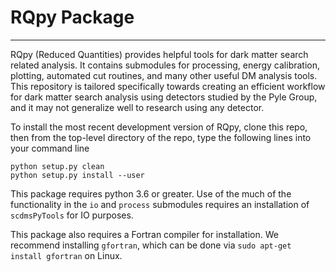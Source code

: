 # RQpy Package
-------

RQpy (Reduced Quantities) provides helpful tools for dark matter search related analysis. It contains submodules for processing, energy calibration, plotting, automated cut routines, and many other useful DM analysis tools. This repository is tailored specifically towards creating an efficient workflow for dark matter search analysis using detectors studied by the Pyle Group, and it may not generalize well to research using any detector.

To install the most recent development version of RQpy, clone this repo, then from the top-level directory of the repo, type the following lines into your command line

`python setup.py clean`  
`python setup.py install --user`

This package requires python 3.6 or greater. Use of the much of the functionality in the `io` and `process` submodules requires an installation of `scdmsPyTools` for IO purposes.

This package also requires a Fortran compiler for installation. We recommend installing `gfortran`, which can be done via `sudo apt-get install gfortran` on Linux.
